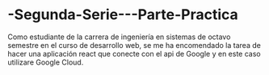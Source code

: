# -Segunda-Serie---Parte-Practica
Como estudiante de la carrera de ingeniería en sistemas de octavo semestre en el curso de desarrollo web, se me ha encomendado la tarea de hacer una aplicación react que conecte con el api de Google y en este caso utilizare Google Cloud.
